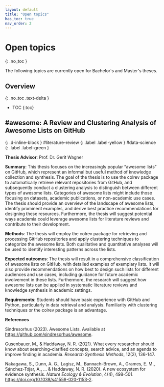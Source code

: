```yaml
---
layout: default
title: "Open topics"
has_toc: true
nav_order: 2
---
```


# Open topics
{: .no_toc }

The following topics are currently open for Bachelor's and Master's theses.

## Overview
{: .no_toc .text-delta }

- TOC
{:toc}

## \#awesome: A Review and Clustering Analysis of Awesome Lists on GitHub
{: .d-inline-block }
#literature-review
{: .label .label-yellow }
#data-science
{: .label .label-green }

**Thesis Advisor**: Prof. Dr. Gerit Wagner

**Summary**: This thesis focuses on the increasingly popular “awesome lists” on GitHub, which represent an informal but useful method of knowledge collection and synthesis. The goal of the thesis is to use the colrev package to automatically retrieve relevant repositories from GitHub, and subsequently conduct a clustering analysis to distinguish between different types of awesome lists. Categories of awesome lists might include those focusing on datasets, academic publications, or non-academic use cases. The thesis should provide an overview of the landscape of awesome lists, identify prominent examples, and derive best practice recommendations for designing these resources. Furthermore, the thesis will suggest potential ways academia could leverage awesome lists for literature reviews and contribute to their development.

**Methods**: The thesis will employ the colrev package for retrieving and processing GitHub repositories and apply clustering techniques to categorize the awesome lists. Both qualitative and quantitative analyses will be used to identify interesting patterns across the lists. 

**Expected outcomes**: The thesis will result in a comprehensive classification of awesome lists on GitHub, with detailed examples of exemplary lists. It will also provide recommendations on how best to design such lists for different audiences and use cases, including guidance for future academic involvement in these lists. Furthermore, the research will suggest how awesome lists can be applied in systematic literature reviews and knowledge synthesis in academic settings.

**Requirements**: Students should have basic experience with GitHub and Python, particularly in data retrieval and analysis. Familiarity with clustering techniques or the colrev package is an advantage.

**References**

<div class="references">
  <p>Sindresorhus (2023). Awesome Lists. Available at <a href="https://github.com/sindresorhus/awesome" target="_blank">https://github.com/sindresorhus/awesome</a>.</p>
  <p>Gusenbauer, M., & Haddaway, N. R. (2021). What every researcher should know about searching–clarified concepts, search advice, and an agenda to improve finding in academia. <em>Research Synthesis Methods</em>, 12(2), 136-147.</p>
<p>Nakagawa, S., Dunn, A. G., Lagisz, M., Bannach-Brown, A., Grames, E. M., Sánchez-Tójar, A., ... & Haddaway, N. R. (2020). A new ecosystem for evidence synthesis. <em>Nature Ecology & Evolution</em>, 4(4), 498-501. <a href="https://doi.org/10.1038/s41559-020-1153-2" target="_blank">https://doi.org/10.1038/s41559-020-1153-2</a>.</p>
</div>

<!--

{: .info}
**There are not open topics at the moment. New topics will be announced shortly.**

{: .call_for_theses }
Topis that are part of the **#SEARCH-QUERY** call-for-theses are marked with a label. They should be completed between August 2024 and December 2024. Students participating in this call are invited to review each of the others work after two months, and to contribute their work to the [search-query](https://github.com/CoLRev-Environment/search-query){: target="_blank"} project. The project will be submitted to a journal, such as the [Journal of Open Source Software](https://joss.theoj.org/about){: target="_blank"}, giving students the opportunity to become a co-author on a peer-reviewed paper.

<div class="page-break"></div>

## Design of an emulator for API-based academic literature searches
{: .d-inline-block }
#programming
{: .label .label-yellow }
#search-query
{: .label .label-green }

**Thesis Advisor**: Prof. Dr. Gerit Wagner

**Summary**: This thesis aims to advance the use of Boolean queries (queries involving operators like AND, OR, NOT) in API searches in two areas. First, for a suitable API (e.g., PubMed), a parser will be implemented for URLs representing Boolean queries. This will extend existing functionality of the [search-query](https://github.com/CoLRev-Environment/search-query){: target="_blank"} package and allow users to efficiently run Boolean queries when the API supports it. Second, for APIs that do not support Boolean queries (such as Crossref or DBLP), a novel technique, called *Boolean Emulation for Academic Literature Searches* (BEALS), will be implemented and tested. For this technique, which involves the retrieval of super-sets followed by local execution of Boolean queries, a concept and working prototype are available.

**Methods**: The thesis will adopt a design science approach and proceed in two phases: 1) Parsing query URLs for APIs that already support nested Boolean queries. 2) Developing and implementing the BEALS technique for APIs lacking Boolean operator support, followed by user tests.

**Expected outcomes**: The thesis will provide an extension of the search-query package, demonstrating improved search capabilities for both types of APIs. It will include the design of the BEALS technique, showcasing its ability to emulate Boolean functionalities for simple APIs. These contributions will enhance efficiency of literature searches, ultimately allowing researchers to rely on automated execution instead of manual retrieval from database interfaces.

**Requirements**: Candidates should have completed the [open-source project](https://digital-work-lab.github.io/open-source-project/){: target="_blank"} or have prior experience with Git and Python.

**References**

<div class="references">
  <p>Gusenbauer, M., &amp; Haddaway, N. R. (2021). What every researcher should know about searching–clarified concepts, search advice, and an agenda to improve finding in academia. <em>Research Synthesis Methods</em>, 12(2), 136-147.</p>
  <p>Peffers, K., Tuunanen, T., Rothenberger, M. A., &amp; Chatterjee, S. (2007). A design science research methodology for information systems research. <em>Journal of Management Information Systems</em>, 24(3), 45-77. <a href="https://www.tandfonline.com/doi/abs/10.2753/MIS0742-1222240302">link</a></p>
  <p>Wagner, G., & Ernst, K. M. (2024). Search-query: A Python package for queries in academic literature searches. (Version 0.10.0) [Computer software]. https://github.com/ColRev-Environment/search-query<a href="https://github.com/ColRev-Environment/search-query">https://github.com/ColRev-Environment/search-query</a></p>
</div>

<div class="page-break"></div>

## Advances in literature search queries: Evaluation, analysis, and improvement
{: .d-inline-block }
#programming
{: .label .label-yellow }
#search-query
{: .label .label-green }

**Thesis Advisor**: Prof. Dr. Gerit Wagner

**Summary**: This thesis focuses on literature search queries, and aims to evaluate, analyse, and improve them.
As a first step, a comprehensive dataset from [searchRxiv](https://www.cabidigitallibrary.org/journal/searchrxiv){: target="_blank"} will be used to parse and evaluate queries for selected databases (such as Web of Science, Pubmed, or IEEE).
This step relies on existing query parsers, may involve refinements of the parser, and ultimately classify each query as valid or erroneous.
As the second step, a linter will be extended to identify different types of problems and offer instructive messages to users.
This work will proceed from syntactical errors (e.g., unbalanced parentheses) to simplification techniques (e.g., use of of wildcards).
We will assist students with the development of a code skeleton (if needed).

**Methods**: The thesis will adopt a design science approach and proceed in two phases: 1) Creating a test dataset of queries based on searchRxiv. 2) Implementing linters, testing them on the dataset, and reporting the results.

**Expected outcomes**: The thesis will verify the functionality of parsers within the search-query package, and develop linters for analyzing and simplifying queries. Based on an analysis of data from searchRxiv, it will further show whether published queries have errors or whether they could be simplified.

**Requirements**: Candidates should have completed the [open-source project](https://digital-work-lab.github.io/open-source-project/){: target="_blank"} or have prior experience with Git and Python.

**References**

<div class="references">
  <p>Gusenbauer, M., &amp; Haddaway, N. R. (2021). What every researcher should know about searching–clarified concepts, search advice, and an agenda to improve finding in academia. <em>Research Synthesis Methods</em>, 12(2), 136-147.</p>
  <p>Sturm, B., &amp; Sunyaev, A. (2019). Design principles for systematic search systems: a holistic synthesis of a rigorous multi-cycle design science research journey. <em>Business &amp; Information Systems Engineering</em>, 61, 91-111.</p>
  <p>Wagner, G., & Ernst, K. M. (2024). Search-query: A Python package for queries in academic literature searches. (Version 0.10.0) [Computer software]. https://github.com/ColRev-Environment/search-query<a href="https://github.com/ColRev-Environment/search-query">https://github.com/ColRev-Environment/search-query</a></p>
</div>

<div class="page-break"></div>

## Advances in search query tools: A comprehensive evaluation
{: .d-inline-block }
#programming
{: .label .label-yellow }
#search-query
{: .label .label-green }

**Thesis Advisor**: Prof. Dr. Gerit Wagner

**Summary**: This thesis focuses on search query tools, and aims to evaluate how they handle complex queries, and whether there are any limitations.
Similar to the previous topic, in the first step, a comprehensive dataset from [searchRxiv](https://www.cabidigitallibrary.org/journal/searchrxiv){: target="_blank"} will be used to parse and evaluate queries for selected databases (such as Web of Science, Pubmed, or IEEE).
This step relies on existing query parsers, may involve refinements of the parser, and ultimately classify each query as valid or erroneous.
In the second step, existing search query tools, such as *Polyglot Search* or *Litsonar*, will be evaluated based on this dataset of queries.
The goal is to scrutinize their ability to parse free-text queries, and the formats available for translation. For each tool, it will be analysed whether complex queries with a valid syntax are parsed correctly and without errors, and whether erroneous queries are rejected.
Finally, the research will also involve reporting any identified errors to the developers.

**Methods**: The thesis will adopt a design science approach and proceed in three phases: 1) Creating a test dataset of queries based on searchRxiv. 2) Testing valid and erroneous queries in different tools. 3) Documenting errors, sharing them with the developers, and reporting whether the developers responded or fixed the errors (considering the time frame available for the thesis).

**Expected outcomes**: The thesis will provide a detailed evaluation of the capabilities and limitations of existing search query tools. It will highlight the strengths and weaknesses of each tool, provide insights into the most common issues encountered, and assess the responsiveness of developers in addressing reported errors. This work will contribute to the improvement of search query tools and offer practical recommendations for developers and users.

**Requirements**: Candidates should have completed the [open-source project](https://digital-work-lab.github.io/open-source-project/){: target="_blank"} or have prior experience with Git and Python.

**References**

<div class="references">
  <p>Aguinis, H., Ramani, R. S., & Alabduljader, N. (2023). Best-practice recommendations for producers, evaluators, and users of methodological literature reviews. <em>Organizational Research Methods</em>, 26(1), 46-76. doi:10.1177/109442812094328</p>
  <p>Gusenbauer, M., & Haddaway, N. R. (2021). What every researcher should know about searching–clarified concepts, search advice, and an agenda to improve finding in academia. <em>Research Synthesis Methods</em>, 12(2), 136-147.</p>
  <p>Sturm, B., & Sunyaev, A. (2019). Design principles for systematic search systems: a holistic synthesis of a rigorous multi-cycle design science research journey. <em>Business &amp; Information Systems Engineering</em>, 61, 91-111.</p>
  <p>Wagner, G., & Ernst, K. M. (2024). Search-query: A Python package for queries in academic literature searches. (Version 0.10.0) [Computer software]. https://github.com/ColRev-Environment/search-query<a href="https://github.com/ColRev-Environment/search-query">https://github.com/ColRev-Environment/search-query</a></p>
  <p>Polyglot Search documentation. Available at <a href="https://polyglot.sr-accelerator.com/" target="_blank">https://polyglot.sr-accelerator.com/</a>.</p>
  <p>LitSonar project details. Available at <a href="https://litsonar.com" target="_blank">https://litsonar.com</a>.</p>
  <p>SearchRefineR project details. Available at <a href="https://ielab.io/searchrefiner/tools/" target="_blank">https://ielab.io/searchrefiner/tools/</a>.</p>
</div>

## Generative artificial intelligence and archetype prompts in software development: A scoping review

**Thesis Advisor**: Prof. Dr. Gerit Wagner

**Summary**: The advent of generative artificial intelligence (AI) has revolutionized the landscape of software development, offering new ways to automate and optimize the coding process. This thesis seeks to explore the burgeoning domain of generative AI, particularly focusing on how archetype prompts can effectively guide AI to produce more efficient, reliable, and sophisticated software solutions. The objective is to conduct a comprehensive scoping review to map the extent, range, and nature of research activity in this area, identify gaps in the current literature, and consolidate knowledge about the types and effectiveness of archetype prompts in guiding generative AI in software development. Key questions include: What are the prevailing types of archetype prompts used in generative AI for software development? What are the outcomes associated with different prompt types? And how do these prompts influence the software development process and its outcomes?

**Methods**: Scoping review methodology (covering academic and grey literature)

**Expected outcomes**: The thesis will provide a detailed map of the existing academic discourse on the use of generative AI and archetype prompts in software development. It will identify key themes, methodologies, and findings across the literature, outline the benefits and limitations of various approaches, and suggest areas for future research. The review will also critically assess the quality of the current research and provide recommendations for incorporating archetype prompts into generative AI systems to optimize software development processes.

**References**

Arksey, H., & O'Malley, L. (2005). Scoping studies: towards a methodological framework. *International Journal of Social Research Methodology*, 8(1), 19-32.

Hou, X., Zhao, Y., Liu, Y., Yang, Z., Wang, K., Li, L., ... & Wang, H. (2023). Large language models for software engineering: A systematic literature review. *arXiv preprint* arXiv:2308.10620.

OpenAI (2023) OpenAI Cookbook. Available at [https://cookbook.openai.com/](https://cookbook.openai.com/){: target="_blank"}.

OpenAI (2023) Prompt engineering guide. Available at [https://platform.openai.com/docs/guides/prompt-engineering](https://platform.openai.com/docs/guides/prompt-engineering){: target="_blank"}

Saravia, Elvis (2022) Promp Engineering Guide. Available at [https://www.promptingguide.ai/de](https://www.promptingguide.ai/de){: target="_blank"}.

White, J., Hays, S., Fu, Q., Spencer-Smith, J., & Schmidt, D. C. (2023). ChatGPT prompt patterns for improving code quality, refactoring, requirements elicitation, and software design. *arXiv preprint* arXiv:2303.07839.


## Careers in IT: A synthesis of prior research on career paths 

**Thesis Advisor**: Prof. Dr. Gerit Wagner

**Summary**: This thesis aims to provide a comprehensive synthesis of existing research on career paths in Information Technology (IT), accompanied by a critical review of the methodologies employed in these studies. It will explore the evolution and nature of IT careers, the impact of technological advancements, and the role of education and organizational structures in shaping these career paths. The thesis will not only consolidate knowledge about the career trajectories and factors influencing them but also critically examine the research methodologies used in prior studies to assess their rigor, limitations, and implications. This critical review will help identify potential biases, gaps, and areas for improvement in IT career research, thereby providing a foundation for future inquiries.

**Methods**: Critical literature review methods

**References**

Aguinis, H., Ramani, R. S., & Alabduljader, N. (2023). Best-practice recommendations for producers, evaluators, and users of methodological literature reviews. *Organizational Research Methods*, 26(1), 46-76.

Idowu, A., & Elbanna, A. (2020). Digital platforms of work and the crafting of career path: the crowdworkers’ perspective. *Information Systems Frontiers*, 24, 441-457.

Joia, L. A., & Mangia, U. (2017). Career transition antecedents in the information technology area. *Information Systems Journal*, 27(1), 31-57.

Joseph, D., Boh, W. F., Ang, S., & Slaughter, S. A. (2012). The career paths less (or more) traveled: A sequence analysis of IT career histories, mobility patterns, and career success. *MIS Quarterly*, 36(2), 427-452.


## Ethical challenges and regulatory responses in gig work: An analysis of emergent policy agendas

**Thesis Advisor**: Prof. Dr. Gerit Wagner

**Summary**: The gig economy, characterized by short-term contracts and freelance work as opposed to permanent jobs, has transformed the labor market. This thesis aims to explore the ethical challenges inherent in gig work and analyze the regulatory responses aimed at addressing these issues. Students will investigate the precarious nature of gig work, including issues related to workers' rights, employment benefits, and income stability. The research may also encompass the broader societal and economic implications of gig work, such as its impact on traditional employment and social security systems. Furthermore, this thesis will critically analyze emergent policy agendas and regulatory frameworks from various global contexts, assessing their effectiveness in safeguarding gig workers' rights and promoting fair labor practices.

**Methods**: Scoping review and policy analysis

**Expected outcomes**: The thesis will provide a comprehensive comparative analysis of regulatory measures and policy agendas addressing the ethical challenges of gig work across different regions and countries. It will identify and articulate the common themes, strategies, and objectives present in these regulations, as well as highlight the significant differences in approach and focus that arise from varying economic, cultural, and political contexts. This comparison will allow for a deeper understanding of the effectiveness and limitations of different regulatory strategies, offering insights into best practices and lessons learned from various jurisdictions. Ultimately, the thesis will contribute to the development of more nuanced and effective policy frameworks for the gig economy, taking into account the diverse needs and circumstances of gig workers globally.

**References**

Arksey, H., & O'Malley, L. (2005). Scoping studies: towards a methodological framework. *International Journal of Social Research Methodology*, 8(1), 19-32.

Deng, X., Joshi, K. D., & Galliers, R. D. (2016). The duality of empowerment and marginalization in microtask crowdsourcing. *MIS Quarterly*, 40(2), 279-302.

Graham, M., Woodcock, J., Heeks, R., Mungai, P., Van Belle, J. P., du Toit, D., & Silberman, S. M. (2020). The Fairwork Foundation: Strategies for improving platform work in a global context. *Geoforum*, 112, 100-103.

Myhill, K., Richards, J., & Sang, K. (2021). Job quality, fair work and gig work: the lived experience of gig workers. *The International Journal of Human Resource Management*, 32(19), 4110-4135.


## Translating research findings for online labor markets: A realist review
{: .d-inline-block }
#literature-review
{: .label .label-green }

**Thesis Advisor**: Prof. Dr. Gerit Wagner

**Summary**: Online labor markets, such as Upwork, Fiverr, and 99designs, are reshaping the nature of work, employment, and income generation across the globe. This thesis aims to perform a realist review of the literature focusing on the translation of research findings into practical and actionable strategies for various stakeholders in online labor markets, including workers, clients, platform providers, and policymakers. It will examine the contextual factors and mechanisms that influence the successful application of academic insights, exploring how these stakeholders can leverage research to optimize outcomes, enhance fair practices, and ensure sustainable growth of the labor market. The review will dissect the interplay between these stakeholders, understanding their roles, motivations, and the outcomes of their interactions in the digital labor ecosystem.

**Methods**: Realist Review

**Expected outcomes**: The thesis will provide a thorough analysis identifying strategies that effectively translate research into practice for all stakeholders involved in online labor markets. It will clarify the conditions and mechanisms that lead to successful outcomes for workers, such as improved job security and satisfaction; for clients, such as enhanced service quality and efficiency; for platform providers, including increased user engagement and market share; and for policymakers, involving the creation of more effective and equitable regulations. This comprehensive understanding will offer a framework for stakeholders to make informed decisions and implement evidence-based strategies. Additionally, it will pinpoint gaps and suggest future research directions to continually enhance the functioning and governance of online labor markets.

**References**

<div class="references">
  <p>Barach, M. A., Golden, J. M., & Horton, J. J. (2020). Steering in online markets: the role of platform incentives and credibility. *Management Science*, 66(9), 4047-4070.</p>
  <p>Horton, J. J. (2019). Buyer uncertainty about seller capacity: Causes, consequences, and a partial solution. *Management Science*, 65(8), 3518-3540.</p>
  <p>Huang, N., Burtch, G., Hong, Y., & Pavlou, P. A. (2020). Unemployment and worker participation in the gig economy: Evidence from an online labor market. *Information Systems Research*, 31(2), 431-448.</p>
  <p>Liang, C., Hong, Y., Gu, B., & Peng, J. (2018). Gender wage gap in online gig economy and gender differences in job preferences. In *Proceedings of the 39th International Conference on Information Systems*.</p>
  <p>Pawson, R., Greenhalgh, T., Harvey, G., & Walshe, K. (2005). Realist review-a new method of systematic review designed for complex policy interventions. *Journal of Health Services Research & Policy*, 10(1), 21-34.</p>
</div>

## Exploring the role of micro-credentials for online labor markets: An organizing review
{: .d-inline-block }
#literature-review
{: .label .label-green }

**Thesis Advisor**: Prof. Dr. Gerit Wagner

**Summary**: In the evolving landscape of online labor markets, micro-credentials can be a crucial tool for workers to demonstrate their skills, knowledge, and competencies to potential clients. This thesis aims to conduct an organizing review of the existing literature on micro-credentials, focusing on their role in online labor markets. It will explore how these certifications are perceived and used by various stakeholders, including workers, clients, and platform providers. The review will investigate the impact of micro-credentials on employability, job performance, and market dynamics, examining how they contribute to the professional development of individuals and the overall functioning of digital work platforms.

**Methods**: Organizing Review

**Expected outcomes**: The thesis will provide a structured synthesis of the literature on micro-credentials, identifying key themes, trends, and gaps in the research. It will elucidate the role of micro-credentials in enhancing the transparency, trust, and efficiency of online labor markets, as well as their potential limitations and challenges. The work will offer insights into the best practices for designing, implementing, and recognizing micro-credentials, providing recommendations for workers, platform providers, and policymakers. By bringing clarity and organization to the diverse body of research on this topic, the thesis will contribute to a better understanding of how micro-credentials can be leveraged to improve outcomes for all stakeholders in online labor markets.

**References**

Ahmat, N. H. C., Bashir, M. A. A., Razali, A. R., & Kasolang, S. (2021). Micro-credentials in higher education institutions: Challenges and opportunities. *Asian Journal of University Education*, 17(3), 281-290.

Leidner, D. E. (2018). Review and theory symbiosis: An introspective retrospective. *Journal of the Association for Information Systems*, 19(6), 1.

McGreal, R., & Olcott Jr, D. (2022). A strategic reset: micro-credentials for higher education leaders. *Smart Learning Environments*, 9(1), 9.

## Working in diametrically opposed contexts: An exploratory study of commercial open-source developers
{: .d-inline-block }
#literature-review
{: .label .label-green }

**Thesis Advisor**: Prof. Dr. Gerit Wagner

**Summary**: The rise of commercial open-source projects presents a unique juxtaposition of community-driven and commercially-driven development paradigms. This thesis seeks to explore the experiences of developers in these dual contexts, focusing particularly on the role of worker identity in navigating the tensions between open-source collaboration and commercial objectives. It aims to understand how developers reconcile their professional, personal, and community identities while working under the contrasting demands of open-source ethos and commercial profitability. The study will delve into how identity influences motivations, engagement, conflict management, and overall strategies in the commercial open-source environment.

**Methods**: Scoping review, covering academic and grey literature

**Expected outcomes**: The thesis will offer a detailed exploration of how commercial open-source developers perceive and manage their multifaceted identities in the face of divergent work paradigms. It will uncover the implications of these identity dynamics on collaboration, innovation, and conflict within open-source projects that have commercial aims. The work will highlight how identity shapes developers' approaches to their work and interactions with the community and commercial entities. By elucidating these identity aspects, the thesis will provide deeper insights into the challenges and strategies of developers, contributing to more effective management and support structures in hybrid open-source models.

**References**

Alexy, O., Henkel, J., & Wallin, M. W. (2013). From closed to open: Job role changes, individual predispositions, and the adoption of commercial open source software development. *Research Policy*, 42(8), 1325-1340.

Andersen-Gott, M., Ghinea, G., & Bygstad, B. (2012). Why do commercial companies contribute to open source software?. *International Journal of Information Management*, 32(2), 106-117.

Henkel, J. (2009). Champions of revealing—the role of open source developers in commercial firms. *Industrial and Corporate Change*, 18(3), 435-471.

Shahrivar, S., Elahi, S., Hassanzadeh, A., & Montazer, G. (2018). A business model for commercial open source software: A systematic literature review. *Information and Software Technology*, 103, 202-214.

## Future of Work: A review of reviews

**Thesis advisor**: Prof. Dr. Gerit Wagner

**Summary**: In recent years, we have seen a tremendous growth of research dedicated to the future of work, covering topics like the transition to remote work, emerging forms of online labour, as well as (techno) stress and well-being. An effective transfer of scientific findings into practice is challenged by the unprecedented volume of research studies published each year. In this context, integrated overviews of existing research are essential to properly inform managerial stakeholders on the key areas and topics investigated by academia. Such work can also offer useful guidance and shape the agendas of researchers. The goal of this thesis is to provide an overview of prior research related to the future of work, focusing on prior review papers exclusively. For example, the reviews of Marsh et al. (2022), Mitchell et al. (2022), and Gol2019 cover relevant facets. More generally, the objective would be to use available guidelines (Thomson et al. 2010), search for review papers on digital work, complete a structured selection process (screen), and synthesize the key findings adopting a concept-centric perspective (see Webster and Watson 2000). Relevant implications for practice and research conclude the thesis.

**Method**: Literature review (qualitative)

**References**

Gol, E. S., Stein, M. K., & Avital, M. (2019). Crowdwork platform governance toward organizational value creation. The Journal of Strategic Information Systems, 28(2), 175-195.

Marsh, E., Vallejos, E. P., & Spence, A. (2022). The digital workplace and its dark side: An integrative review. Computers in Human Behavior, 128, 107118.

Mitchell, R., Shen, Y., & Snell, L. (2022). The future of work: a systematic literature review. Accounting & Finance, 62(2), 2667-2686.

Thomson, D., Russell, K., Becker, L., Klassen, T., & Hartling, L. (2010). The evolution of a new publication type: steps and challenges of producing overviews of reviews. Research synthesis methods, 1(3‐4), 198-211.

Webster, J., & Watson, R. T. (2002). Analyzing the past to prepare for the future: Writing a literature review. MIS quarterly, xiii-xxiii.

## Online labour markets: Key constructs, items, and nomological network

**Thesis advisor**: Prof. Dr. Gerit Wagner

**Summary**: Online labour markets enable clients to hire individual workers, often for short-time contracts and tasks ranging from programming to translation services, and online marketing campaigns. Global demand for professional services on online labour markets is growing, but the experience of clients is not always satisfactory. In fact, clients fail to find suitable candidates for less than 75% of jobs in projects exceeding 1,000$ (Snir and Hitt, 2003). Prior research has invested considerable efforts to identify constructs explaining selection decisions and auction success (Wagner and Prester, 2021). Examples for explanatory constructs are worker experience, ratings, and cultural similarity. Yet, we lack an overview of how these constructs are measured (their items) and how they are related to each other in a nomological network. Developing a more systematic overview of the key constructs can draw inspiration from similar studies (e.g., Clark et al., 2007, Zhang and Venkatesh, 2017) and methodological works (e.g., Larsen et al. 2016; Larsen et al. 2020). Such a contribution is important to ensure nomological validity in future studies, to facilitate better compatibility of individual studies, and to achieve higher predictive accuracy, potentially helping clients to utilize online labour markets more effectively.

**Method**: literature synthesis (qualitative and/or quantitative)

**References**

Clark Jr, T. D., Jones, M. C., & Armstrong, C. P. (2007). The dynamic structure of management support systems: theory development, research focus, and direction. MIS Quarterly, 31(3), 579-615.

Larsen, K. R., & Bong, C. H. (2016). A tool for addressing construct identity in literature reviews and meta-analyses. Mis Quarterly, 40(3), 529-552.

Larsen, K., Gefen, D., Petter, S., & Eargle, D. (2020). Creating Construct Distance Maps with Machine Learning: Stargazing Trust. In: Proceedings of the Americas Conference on Information Systems.

Prester, J., & Wagner, G. (2021). Contracting Decisions on Digital Markets for Knowledge Work Services: A Qualitative Systematic Review. In: Proceedings of the International Conference on Information Systems.

Snir, E. M., & Hitt, L. M. (2003). Costly bidding in online markets for IT services. Management Science, 49(11), 1504-1520.

Zhang, X., & Venkatesh, V. (2017). A nomological network of knowledge management system use: Antecedents and consequences. MIS quarterly, 41(4), 1275-1306.


Literature reviews: Conceptual models and tools for inductive and theoretical work

Literature reviews in the Information Systems as well as the Management and Organizational Disciplines often adopt inductive approaches for synthesis and theory development. This means that authors approach prior reseach with an open mind and let concepts and associations emerge from the analysis (see Wolfswinkel et al., 2013). This differs from deductive approaches in which a specific schema is selected at the beginning and applied to the literature. Inductive work is considered to be particularly valuable because it allows authors to draw new insights from extant work. Yet, it is also considered particularly challenging to complete inductive reviews from a conceptual and practical perspective. Conceptually, a well-known guideline suggests to develop a concept matrix (Webster and Watson, 2001), but less than 10% of theoretical reviews in Information Systems strictly follow this approach. Similarly, there is a lack of guidelines on appropriate tools and how they can support inductive reviews.

The goal of this thesis is to offer conceptual and practical guidance for inductive literature reviews. Conceptually, this could involve an analysis of inductive review papers and current guidelines, including Webster and Watson’s concept matrix, Glaser and Strauß’s Grounded Theory, or Luhmann’s method. Practically, it may be helpful to review available tools, such as MAXDQA, Atlas.TI, Obsidian, or Zettlr, and to simulate inductive work (in line with example review papers). This work should have implications for future inductive and concept-centric reviews, for instance in the form of archetype patterns, methodological propositions, or guidelines for tools.

Method: Literature review and analysis, tool evaluation

References

Bandara, W., Furtmueller, E., Gorbacheva, E., Miskon, S., & Beekhuyzen, J. (2015). Achieving rigor in literature reviews: Insights from qualitative data analysis and tool-support. Communications of the Association for Information systems, 37(1), 8.

Glaser, B. G., & Strauss, A. L. (2008). Grounded theory: strategien qualitativer forschung. Huber.

Webster, J., & Watson, R. T. (2002). Analyzing the past to prepare for the future: Writing a literature review. MIS Quarterly, 26(2), xiii-xxiii.

Wolfswinkel, J. F., Furtmueller, E., & Wilderom, C. P. (2013). Using grounded theory as a method for rigorously reviewing literature. European Journal of Information Systems, 22(1), 45-55.


##  Data science: Design and evaluation of a machine learning classifier for information retrieval

To present users with the most relevant results in information retrieval and collaborative filtering settings, it is imperative to go beyond pure network structure and consider qualitative and (semi-) structured data (Herlocker et al. 2004). For example, a social media-post or newspaper article will be considered more relevant if it matches a users context and the topics s/he is interested in. This notion of relevance may not only be inferred from the original document, but also from others who refer to it (e.g., in the form of mentions and reviews). The objective of this thesis is to leverage data from referring documents to predict which of the original documents are relevant to a user.

The thesis will focus on the context of academic citation networks in which researchers are challenged to evaluate thousands of papers (original documents) to select those relevant to their work (see Prester et al. 2021). An existing data set will be provided (based on Wagner et al. 2021), which contains the network structure, the referring documents, as well as labels of relevance. The referring documents are in TEI formats (generated from PDFs), which allows for an efficient access of referring sections (contents, citations, and context). These structural and semi-structured data elements should be used to develop features as well as to implement and evaluate a machine learning classifier. Ultimately, such classifiers could help to offer more efficient alternatives to what is commonly known as snowballing, citation, or backward searches (Choong et al., 2014, Webster and Watson, 2001).

Methods: Machine learning (feature engineering, model development, evaluation)

Prerequisites: Programming experience (ideally with Python/Jupyter notebooks, git)

References

Choong, M. K., Galgani, F., Dunn, A. G., & Tsafnat, G. (2014). Automatic evidence retrieval for systematic reviews. Journal of Nedical Internet Research, 16(10), e3369.

Herlocker, J. L., Konstan, J. A., Terveen, L. G., & Riedl, J. T. (2004). Evaluating collaborative filtering recommender systems. ACM Transactions on Information Systems (TOIS), 22(1), 5-53.

Prester, J., Wagner, G., Schryen, G., & Hassan, N. R. (2021). Classifying the ideational impact of information systems review articles: A content-enriched deep learning approach. Decision Support Systems, 140, 113432.

Wagner, G., Prester, J., & Paré, G. (2021). Exploring the boundaries and processes of digital platforms for knowledge work: A review of information systems research. The Journal of Strategic Information Systems, 30(4), 101694.

Webster, J., & Watson, R. T. (2002). Analyzing the past to prepare for the future: Writing a literature review. MIS Quarterly, 26(2), xiii-xxiii.

-->
